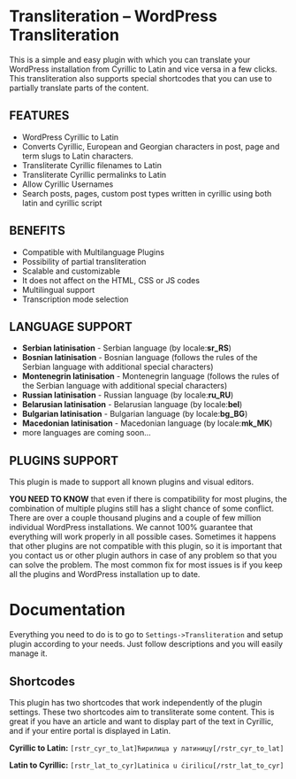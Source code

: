 Transliteration – WordPress Transliteration
========

This is a simple and easy plugin with which you can translate your WordPress installation from Cyrillic to Latin and vice versa in a few clicks. This transliteration also supports special shortcodes that you can use to partially translate parts of the content.

## FEATURES

* WordPress Cyrillic to Latin
* Converts Cyrillic, European and Georgian characters in post, page and term slugs to Latin characters.
* Transliterate Cyrillic filenames to Latin
* Transliterate Cyrillic permalinks to Latin
* Allow Cyrillic Usernames
* Search posts, pages, custom post types written in cyrillic using both latin and cyrillic script

## BENEFITS

* Compatible with Multilanguage Plugins
* Possibility of partial transliteration
* Scalable and customizable
* It does not affect on the HTML, CSS or JS codes
* Multilingual support
* Transcription mode selection

## LANGUAGE SUPPORT

* **Serbian latinisation** - Serbian language (by locale:**sr_RS**)
* **Bosnian latinisation** - Bosnian language (follows the rules of the Serbian language with additional special characters)
* **Montenegrin latinisation** - Montenegrin language (follows the rules of the Serbian language with additional special characters)
* **Russian latinisation** - Russian language (by locale:**ru_RU**)
* **Belarusian latinisation** - Belarusian language (by locale:**bel**)
* **Bulgarian latinisation** - Bulgarian language (by locale:**bg_BG**)
* **Macedonian latinisation** - Macedonian language (by locale:**mk_MK**)
* more languages are coming soon...

## PLUGINS SUPPORT
This plugin is made to support all known plugins and visual editors.

**YOU NEED TO KNOW** that even if there is compatibility for most plugins, the combination of multiple plugins still has a slight chance of some conflict. There are over a couple thousand plugins and a couple of few million individual WordPress installations. We cannot 100% guarantee that everything will work properly in all possible cases. Sometimes it happens that other plugins are not compatible with this plugin, so it is important that you contact us or other plugin authors in case of any problem so that you can solve the problem. The most common fix for most issues is if you keep all the plugins and WordPress installation up to date.

# Documentation

Everything you need to do is to go to `Settings->Transliteration` and setup plugin according to your needs. Just follow descriptions and you will easily manage it.

## Shortcodes
This plugin has two shortcodes that work independently of the plugin settings. These two shortcodes aim to transliterate some content. This is great if you have an article and want to display part of the text in Cyrillic, and if your entire portal is displayed in Latin.

**Cyrillic to Latin:**
`[rstr_cyr_to_lat]Ћирилица у латиницу[/rstr_cyr_to_lat]`

**Latin to Cyrillic:**
`[rstr_lat_to_cyr]Latinica u ćirilicu[/rstr_lat_to_cyr]`